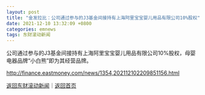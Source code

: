 ```yaml
---
layout: post
title: "金发拉比：公司通过参与的J3基金间接持有上海阿里宝宝婴儿用品有限公司10%股权"
date: 2021-12-10 13:32:09 +0800
categories: emnews
tags: 东财滚动新闻
---
```


公司通过参与的J3基金间接持有上海阿里宝宝婴儿用品有限公司10%股权，母婴电器品牌“小白熊”即为其经营品牌。

<http://finance.eastmoney.com/news/1354,202112102209851156.html>

[返回东财滚动新闻](//finews.withounder.com/emnews/)｜[返回首页](//finews.withounder.com/)